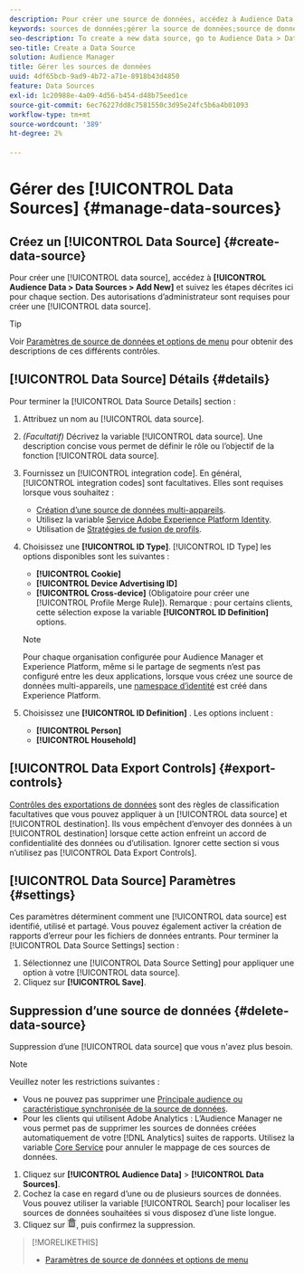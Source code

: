 ```yaml
---
description: Pour créer une source de données, accédez à Audience Data > Data Sources > Add New et suivez les étapes décrites ici pour chaque section. Des autorisations d’administrateur sont requises pour créer une source de données.
keywords: sources de données;gérer la source de données;source de données audience manager
seo-description: To create a new data source, go to Audience Data > Data Sources > Add New and complete the steps for each section described here. Administrator permissions are required to create a data source.
seo-title: Create a Data Source
solution: Audience Manager
title: Gérer les sources de données
uuid: 4df65bcb-9ad9-4b72-a71e-8918b43d4850
feature: Data Sources
exl-id: 1c20988e-4a09-4d56-b454-d48b75eed1ce
source-git-commit: 6ec76227dd8c7581550c3d95e24fc5b6a4b01093
workflow-type: tm+mt
source-wordcount: '389'
ht-degree: 2%

---
```


# Gérer des [!UICONTROL Data Sources] {#manage-data-sources}

## Créez un [!UICONTROL Data Source] {#create-data-source}

Pour créer une [!UICONTROL data source], accédez à **[!UICONTROL Audience Data > Data Sources > Add New]** et suivez les étapes décrites ici pour chaque section. Des autorisations d’administrateur sont requises pour créer une [!UICONTROL data source].

<!-- create-datasource.xml -->

>[!TIP]
>
>Voir [Paramètres de source de données et options de menu](../features/datasources-list-and-settings.md#settings-menu-options) pour obtenir des descriptions de ces différents contrôles.

## [!UICONTROL Data Source] Détails {#details}

Pour terminer la [!UICONTROL Data Source Details] section :

1. Attribuez un nom au [!UICONTROL data source].
1. *(Facultatif)* Décrivez la variable [!UICONTROL data source]. Une description concise vous permet de définir le rôle ou l’objectif de la fonction [!UICONTROL data source].
1. Fournissez un [!UICONTROL integration code]. En général, [!UICONTROL integration codes] sont facultatives. Elles sont requises lorsque vous souhaitez :

   * [Création d’une source de données multi-appareils](../features/profile-merge-rules/merge-rules-start.md#create-data-source).
   * Utilisez la variable [Service Adobe Experience Platform Identity](https://experienceleague.adobe.com/docs/id-service/using/home.html).
   * Utilisation de [Stratégies de fusion de profils](../features/profile-merge-rules/merge-rules-start.md).

1. Choisissez une **[!UICONTROL ID Type]**. [!UICONTROL ID Type] les options disponibles sont les suivantes :

   * **[!UICONTROL Cookie]**
   * **[!UICONTROL Device Advertising ID]**
   * **[!UICONTROL Cross-device]** (Obligatoire pour créer une [!UICONTROL Profile Merge Rule]). Remarque : pour certains clients, cette sélection expose la variable **[!UICONTROL ID Definition]** options.

   >[!NOTE]
   >
   >Pour chaque organisation configurée pour Audience Manager et Experience Platform, même si le partage de segments n’est pas configuré entre les deux applications, lorsque vous créez une source de données multi-appareils, une [namespace d’identité](https://experienceleague.adobe.com/docs/experience-platform/identity/namespaces.html#manage-namespaces) est créé dans Experience Platform.

1. Choisissez une **[!UICONTROL ID Definition]** . Les options incluent :

   * **[!UICONTROL Person]**
   * **[!UICONTROL Household]**

## [!UICONTROL Data Export Controls] {#export-controls}

[Contrôles des exportations de données](../features/data-export-controls.md) sont des règles de classification facultatives que vous pouvez appliquer à un [!UICONTROL data source] et [!UICONTROL destination]. Ils vous empêchent d’envoyer des données à un [!UICONTROL destination] lorsque cette action enfreint un accord de confidentialité des données ou d’utilisation. Ignorer cette section si vous n’utilisez pas [!UICONTROL Data Export Controls].

## [!UICONTROL Data Source] Paramètres {#settings}

Ces paramètres déterminent comment une [!UICONTROL data source] est identifié, utilisé et partagé. Vous pouvez également activer la création de rapports d’erreur pour les fichiers de données entrants. Pour terminer la [!UICONTROL Data Source Settings] section :

1. Sélectionnez une [!UICONTROL Data Source Setting] pour appliquer une option à votre [!UICONTROL data source].
2. Cliquez sur **[!UICONTROL Save]**.

## Suppression d’une source de données {#delete-data-source}

<!-- t_datasource_delete.xml -->

Suppression d’une [!UICONTROL data source] que vous n&#39;avez plus besoin.

>[!NOTE]
>
>Veuillez noter les restrictions suivantes :
>
>* Vous ne pouvez pas supprimer une [Principale audience ou caractéristique synchronisée de la source de données](../features/traits/client-activity-synced-audience-traits.md).
>* Pour les clients qui utilisent Adobe Analytics : L’Audience Manager ne vous permet pas de supprimer les sources de données créées automatiquement de votre [!DNL Analytics] suites de rapports. Utilisez la variable [Core Service](https://experienceleague.adobe.com/docs/core-services/interface/about-core-services/core-services-landing.html) pour annuler le mappage de ces sources de données.


1. Cliquez sur **[!UICONTROL Audience Data]** > **[!UICONTROL Data Sources]**.
1. Cochez la case en regard d’une ou de plusieurs sources de données.
Vous pouvez utiliser la variable [!UICONTROL Search] pour localiser les sources de données souhaitées si vous disposez d’une liste longue.
1. Cliquez sur  ![](assets/icon_trash.png), puis confirmez la suppression.


>[!MORELIKETHIS]
>
>* [Paramètres de source de données et options de menu](../features/datasources-list-and-settings.md#settings-menu-options)

